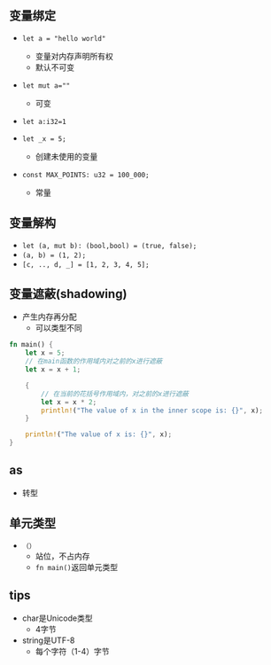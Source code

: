 ## 变量绑定
+ `let a = "hello world"`
    + 变量对内存声明所有权
    + 默认不可变

+ `let mut a=""`
    + 可变

+ `let a:i32=1`

+ `let _x = 5;`
    + 创建未使用的变量

+ `const MAX_POINTS: u32 = 100_000;`
    + 常量

## 变量解构
+ `let (a, mut b): (bool,bool) = (true, false);` 
+ `(a, b) = (1, 2);`
+ `[c, .., d, _] = [1, 2, 3, 4, 5];`

## 变量遮蔽(shadowing)
+ 产生内存再分配
    + 可以类型不同
```rust
fn main() {
    let x = 5;
    // 在main函数的作用域内对之前的x进行遮蔽
    let x = x + 1;

    {
        // 在当前的花括号作用域内，对之前的x进行遮蔽
        let x = x * 2;
        println!("The value of x in the inner scope is: {}", x);
    }

    println!("The value of x is: {}", x);
}
```

## as
+ 转型

## 单元类型
+ `（）`
    + 站位，不占内存
    + `fn main()`返回单元类型



## tips
+ char是Unicode类型
    + 4字节
+ string是UTF-8
    + 每个字符（1-4）字节